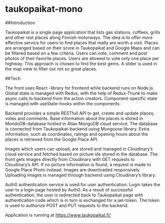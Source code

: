 # taukopaikat-mono

##Introduction

Taukopaikat is a single page application that lists gas stations, coffees, grills and other rest places along Finnish motorways. The idea is to offer more effective service for users to find places that really are worth a visit. Places are arranged based on their score in Taukopaikat and Google Maps and can be filtered based on a few criteria. Users can vote, comment and post photos of their favorite places. Users are allowed to vote only one place per highway. This approach is chosen to find the best gems. A slider is used in the map view to filter out not so great places.

##Tech

The front uses React -library for frontend while backend runs on Node.js. Global state is managed with Redux, with the help of Redux-Thunk to make async calls to backend from the action creators. Component-specific state is managed with useState-hooks within the components.

Backend provides a simple RESTfull API to get, create and update places, votes and comments. Base information about the places is stored in MondoDB-database hosted in Atlas MongoDB cloud service. The database is connected from Taukopaikat-backend using Mongoose library. Extra information, such as coordinates, ratings and opening hours about the places is retrieved from the Google Place API.

Images which users can upload, are stored and managed in Cloudinary’s cloud service and fetched based on picture ids stored in the database. The front gets images directly from Cloudinary with GET requests to Cloudinary’s API. If no picture information is found, a request is made to Google Place Photo instead. Images are downloaded responsively. Uploading images is managed through backend using Cloudinary’s library.

Auth0 authentication service is used for user authentication. Login takes the user to a login page hosted by Auth0. As a result of successful authentication, the user is redirected back to Taukopaikat page with authentication code which is in turn is exchanged for a jwt-token. The token is used to authorize POST and PUT requests to the backend.

Application is running at https://www.taukopaikat.fi/

